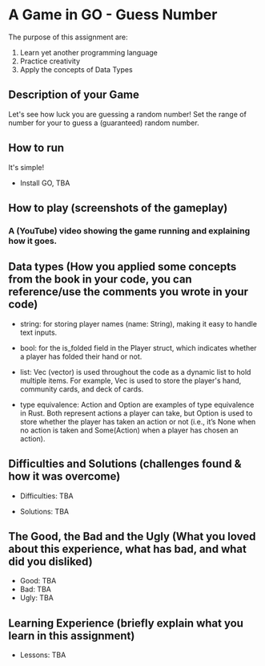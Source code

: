 # A Game in GO - Guess Number

The purpose of this assignment are:
1. Learn yet another programming language
2. Practice creativity
3. Apply the concepts of  Data Types

## Description of your Game
Let's see how luck you are guessing a random number! Set the range of number for your to guess a (guaranteed) random number. 

## How to run
It's simple!
* Install GO, TBA

## How to play (screenshots of the gameplay)


   ### A (YouTube) video showing the game running and explaining how it goes.

## Data types (How you applied some concepts from the book in your code, you can reference/use the comments you wrote in your code)
* string: for storing player names (name: String), making it easy to handle text inputs.

* bool: for the is_folded field in the Player struct, which indicates whether a player has folded their hand or not.

* list: Vec (vector) is used throughout the code as a dynamic list to hold multiple items. For example, Vec<Card> is used to store the player's hand, community cards, and deck of cards.

* type equivalence: Action and Option<Action> are examples of type equivalence in Rust. Both represent actions a player can take, but Option<Action> is used to store whether the player has taken an action or not (i.e., it’s None when no action is taken and Some(Action) when a player has chosen an action).

## Difficulties and Solutions (challenges found & how it was overcome)
* Difficulties: TBA
  
* Solutions: TBA
  
## The Good, the Bad and the Ugly (What you loved about this experience, what has bad, and what did you disliked)
* Good: TBA
* Bad: TBA
* Ugly: TBA
  
## Learning Experience (briefly explain what you learn in this assignment)
* Lessons: TBA


